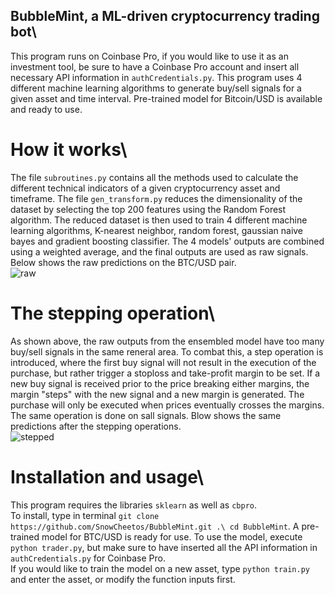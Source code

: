 ## BubbleMint, a ML-driven cryptocurrency trading bot\
This program runs on Coinbase Pro, if you would like to use it as an investment tool, be sure to have a Coinbase Pro account and insert all necessary API information in ```authCredentials.py```. This program uses 4 different machine learning algorithms to generate buy/sell signals for a given asset and time interval. Pre-trained model for Bitcoin/USD is available and ready to use.

# How it works\
The file ```subroutines.py``` contains all the methods used to calculate the different technical indicators of a given cryptocurrency asset and timeframe. The file ```gen_transform.py``` reduces the dimensionality of the dataset by selecting the top 200 features using the Random Forest algorithm. The reduced dataset is then used to train 4 different machine learning algorithms, K-nearest neighbor, random forest, gaussian naive bayes and gradient boosting classifier. The 4 models' outputs are combined using a weighted average, and the final outputs are used as raw signals. Below shows the raw predictions on the BTC/USD pair.\
![raw](https://user-images.githubusercontent.com/86272122/139788759-5549fe69-1c03-4d94-86c8-39582657bd08.png)

# The stepping operation\
As shown above, the raw outputs from the ensembled model have too many buy/sell signals in the same reneral area. To combat this, a step operation is introduced, where the first buy signal will not result in the execution of the purchase, but rather trigger a stoploss and take-profit margin to be set. If a new buy signal is received prior to the price breaking either margins, the margin "steps" with the new signal and a new margin is generated. The purchase will only be executed when prices eventually crosses the margins. The same operation is done on sall signals. Blow shows the same predictions after the stepping operations.\
![stepped](https://user-images.githubusercontent.com/86272122/139789031-068c1a99-db77-45bb-972f-750db1c31000.png)

# Installation and usage\
This program requires the libraries ```sklearn``` as well as ```cbpro```.\
To install, type in terminal ```git clone https://github.com/SnowCheetos/BubbleMint.git .\ cd BubbleMint```. A pre-trained model for BTC/USD is ready for use. To use the model, execute ```python trader.py```, but make sure to have inserted all the API information in ```authCredentials.py``` for Coinbase Pro.\
If you would like to train the model on a new asset, type ```python train.py``` and enter the asset, or modify the function inputs first.
